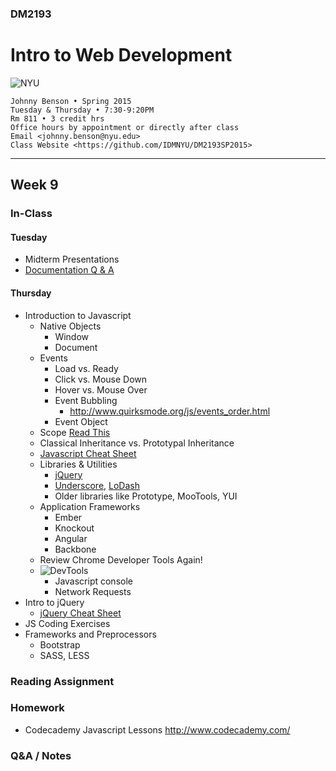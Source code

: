 ### DM2193

# Intro to Web Development

![NYU](https://cloud.githubusercontent.com/assets/238022/5893409/ba1adc36-a4b0-11e4-99e3-a267b37fc726.png)

    Johnny Benson • Spring 2015
    Tuesday & Thursday • 7:30-9:20PM
    Rm 811 • 3 credit hrs
    Office hours by appointment or directly after class
    Email <johnny.benson@nyu.edu>
    Class Website <https://github.com/IDMNYU/DM2193SP2015>

---

## Week 9

### In-Class

#### Tuesday
* Midterm Presentations
* [Documentation Q & A](./midterm_README.md#deliverables)


#### Thursday
* Introduction to Javascript
  * Native Objects
    * Window
    * Document
  * Events
    * Load vs. Ready
    * Click vs. Mouse Down
    * Hover vs. Mouse Over
    * Event Bubbling
      * http://www.quirksmode.org/js/events_order.html
    * Event Object
  * Scope [Read This](http://www.smashingmagazine.com/2009/08/01/what-you-need-to-know-about-javascript-scope)
  * Classical Inheritance vs. Prototypal Inheritance
  * [Javascript Cheat Sheet](http://overapi.com/javascript)
  * Libraries & Utilities
    * [jQuery](http://jquery.com)
    * [Underscore](http://underscorejs.org/), [LoDash](https://lodash.com/)
    * Older libraries like Prototype, MooTools, YUI
  * Application Frameworks
    * Ember
    * Knockout
    * Angular
    * Backbone
  * Review Chrome Developer Tools Again!
  * ![DevTools](http://j-hnnybens-n.com/capture/cwqvi.png)
    * Javascript console
    * Network Requests
* Intro to jQuery
  * [jQuery Cheat Sheet](http://oscarotero.com/jquery)
* JS Coding Exercises
* Frameworks and Preprocessors
  * Bootstrap
  * SASS, LESS

### Reading Assignment

### Homework
* Codecademy Javascript Lessons http://www.codecademy.com/

### Q&A / Notes
